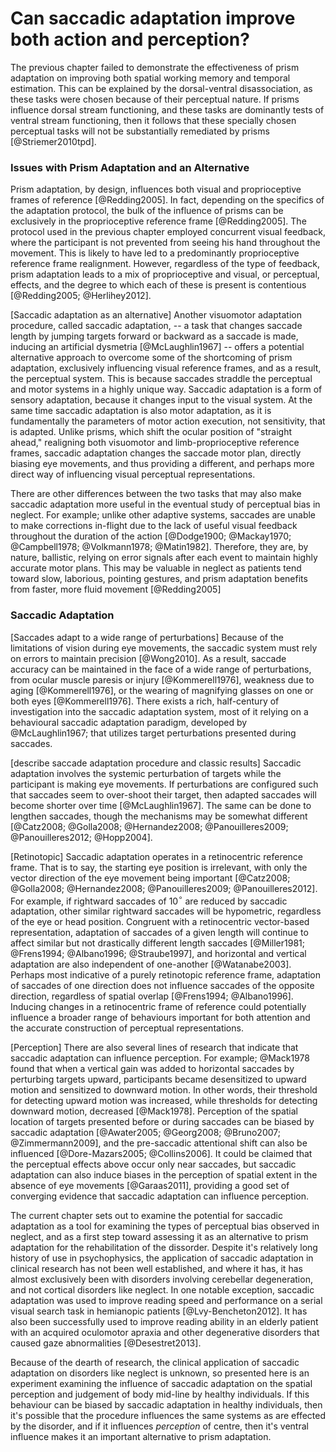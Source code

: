Can saccadic adaptation improve both action and perception?
===========================================================

The previous chapter failed to demonstrate the effectiveness of prism 
adaptation on improving both spatial working memory and temporal
estimation. This can be explained by the dorsal-ventral
disassociation, as these tasks were chosen because of their
perceptual nature. If prisms influence dorsal stream functioning,
and these tasks are dominantly tests of ventral stream
functioning, then it follows that these specially chosen
perceptual tasks will not be substantially remediated by prisms
[@Striemer2010tpd].

### Issues with Prism Adaptation and an Alternative

Prism adaptation, by design, influences both visual and
proprioceptive frames of reference [@Redding2005]. In fact,
depending on the specifics of the adaptation protocol, the bulk of
the influence of prisms can be exclusively in the proprioceptive
reference frame [@Redding2005]. The protocol used in the previous
chapter employed concurrent visual feedback, where the participant
is not prevented from seeing his hand throughout the movement.
This is likely to have led to a predominantly proprioceptive
reference frame realignment. However, regardless of the type of feedback,
prism adaptation leads to a mix of proprioceptive and visual, or
perceptual, effects, and the degree to which each of these is
present is contentious [@Redding2005; @Herlihey2012].

[Saccadic adaptation as an alternative] Another visuomotor
adaptation procedure, called saccadic adaptation, -- a task that
changes saccade length by jumping targets forward or backward as a
saccade is made, inducing an artificial dysmetria
[@McLaughlin1967] -- offers a potential alternative approach to
overcome some of the shortcoming of prism adaptation, 
exclusively influencing visual reference frames, and as a result,
the perceptual system.
This is because saccades straddle the
perceptual and motor systems in a highly unique way.  Saccadic
adaptation is a form of sensory adaptation, because it changes
input to the visual system. At the same time saccadic adaptation
is also motor adaptation, as it is fundamentally the parameters of
motor action execution, not sensitivity, that is adapted. Unlike
prisms, which shift the ocular position of "straight ahead,"
realigning both visuomotor and limb-proprioceptive reference
frames, saccadic adaptation changes the saccade motor plan,
directly biasing eye movements, and thus providing a different,
and perhaps more direct way of influencing visual perceptual
representations.

There are other differences between the two tasks that may also make
saccadic adaptation more useful in the eventual study of
perceptual bias in
neglect.  For example; unlike other adaptive systems, saccades are
unable to make corrections in-flight due to the lack of useful
visual feedback throughout the duration of the action [@Dodge1900;
@Mackay1970; @Campbell1978; @Volkmann1978; @Matin1982].
Therefore, they are, by nature, ballistic, relying on error
signals after each event to maintain highly accurate motor plans.
This may be valuable in neglect as patients tend toward slow,
laborious, pointing gestures, and prism adaptation benefits from
faster, more fluid movement [@Redding2005]

### Saccadic Adaptation

[Saccades adapt to a wide range of perturbations] Because of the
limitations of vision during eye movements, the saccadic system
must rely on errors to maintain precision [@Wong2010]. As a
result, saccade accuracy can be maintained in the face of a wide
range of perturbations, from ocular muscle paresis or injury
[@Kommerell1976], weakness due to aging [@Kommerell1976], or the
wearing of magnifying glasses on one or both eyes
[@Kommerell1976]. There exists a rich, half-century of
investigation into the saccadic adaptation system, most of it
relying on a behavioural saccadic adaptation paradigm, developed
by @McLaughlin1967; that utilizes target perturbations presented
during saccades.

[describe saccade adaptation procedure and classic results]
Saccadic adaptation involves the systemic perturbation of targets
while the participant is making eye movements. If perturbations
are configured such that saccades seem to over-shoot their target,
then adapted saccades will become shorter over time
[@McLaughlin1967].  The same can be done to lengthen saccades,
though the mechanisms may be somewhat different [@Catz2008;
@Golla2008; @Hernandez2008; @Panouilleres2009; @Panouilleres2012;
@Hopp2004].

[Retinotopic] Saccadic adaptation operates in a retinocentric
reference frame. That is to say, the starting eye position is
irrelevant, with only the vector direction of the eye movement
being important [@Catz2008; @Golla2008; @Hernandez2008;
@Panouilleres2009; @Panouilleres2012]. For example, if rightward
saccades of 10$^\circ$ are reduced by saccadic adaptation, other similar
rightward saccades will be hypometric, regardless of the eye or
head position.  Congruent with a retinocentric vector-based
representation, adaptation of saccades of a given length will
continue to affect similar but not drastically different length
saccades [@Miller1981; @Frens1994; @Albano1996; @Straube1997], and
horizontal and vertical adaptation are also independent of
one-another [@Watanabe2003]. Perhaps most indicative of a purely
retinotopic reference frame, adaptation of saccades of one
direction does not influence saccades of the opposite direction,
regardless of spatial overlap [@Frens1994; @Albano1996].  Inducing
changes in a retinocentric frame of reference could potentially
influence a broader range of behaviours important for both
attention and the accurate construction of perceptual
representations.

[Perception] There are also several lines of research that
indicate that saccadic adaptation can influence perception. For
example; @Mack1978 found that when a vertical gain was added to
horizontal saccades by perturbing targets upward, participants
became desensitized to upward motion and sensitized to downward
motion.  In other words, their threshold for detecting upward
motion was increased, while thresholds for detecting downward
motion, decreased [@Mack1978].  Perception of the spatial location
of targets presented before or during saccades can be biased by
saccadic adaptation [@Awater2005; @Georg2008; @Bruno2007;
@Zimmermann2009], and the pre-saccadic attentional shift can also
be influenced [@Dore-Mazars2005; @Collins2006]. It could be
claimed that the perceptual effects above occur only near
saccades, but saccadic adaptation can also induce biases in the
perception of spatial extent in the absence of eye movements
[@Garaas2011], providing a good set of converging evidence that
saccadic adaptation can influence perception.

The current chapter sets out to examine the potential for saccadic
adaptation as a tool for examining the types of perceptual bias
observed in neglect, and as a first step toward assessing it as an 
alternative to prism adaptation for the rehabilitation of the
dissorder. Despite it's relatively long history of use in
psychophysics, the application of saccadic adaptation in clinical
research has not been well established, and where it has, it has
almost exclusively been with disorders involving cerebellar
degeneration, and not
cortical disorders like neglect. In one notable exception,
saccadic adaptation was used to improve reading speed and
performance on a serial visual search task in hemianopic patients
[@Lvy-Bencheton2012]. It has also been successfully used to
improve reading ability in an elderly patient with an acquired
oculomotor apraxia and other degenerative disorders that caused
gaze abnormalities [@Desestret2013]. 

Because of the dearth of research, the clinical application of
saccadic adaptation on disorders like neglect is unknown, so
presented here is an experiment examining the influence of
saccadic adaptation on the spatial perception and judgement of
body mid-line by healthy individuals. If this behaviour can be
biased by saccadic adaptation in healthy individuals, then it's
possible that the procedure influences the same systems as are
effected by the disorder, and if it influences *perception* of
centre, then it's ventral influence makes it an important
alternative to prism adaptation.

